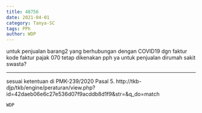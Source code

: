 ```yaml
---
title: 48756
date: 2021-04-01
category: Tanya-SC
tags: PPh
author: WDP
---
```


untuk penjualan barang2 yang berhubungan dengan COVID19 dgn faktur kode faktur pajak 070 tetap dikenakan pph ya untuk penjualan dirumah sakit swasta?

---

sesuai ketentuan di PMK-239/2020 Pasal 5. http://tkb-djp/tkb/engine/peraturan/view.php?id=42daeb06e6c27e536d07f9acddb8d1f9&str=&q_do=match

`WDP`
